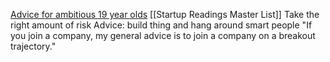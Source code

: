 [Advice for ambitious 19 year olds](https://blog.samaltman.com/advice-for-ambitious-19-year-olds)
[[Startup Readings Master List]]
Take the right amount of risk
Advice: build thing and hang around smart people
"If you join a company, my general advice is to join a company on a breakout trajectory."